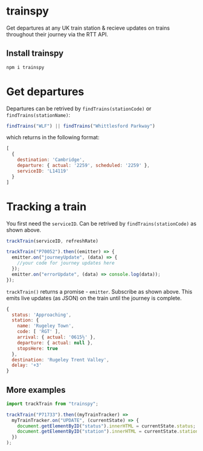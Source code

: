 # trainspy
Get departures at any UK train station & recieve updates on trains throughout their journey via the RTT API.

## Install trainspy
```js
npm i trainspy
```
# Get departures
Departures can be retrived by ```findTrains(stationCode)``` or ```findTrains(stationName)```:
```js
findTrains("WLF") || findTrains("Whittlesford Parkway")
```
which returns in the following format:
```js
[
  {
    destination: 'Cambridge',
    departure: { actual: '2259', scheduled: '2259' },
    serviceID: 'L14119'
  }
]
```

# Tracking a train
You first need the ```serviceID```.
Can be retrived by ```findTrains(stationCode)``` as shown above.
```js
trackTrain(serviceID, refreshRate)
```

```js
trackTrain("P70052").then((emitter) => {
  emitter.on("journeyUpdate", (data) => {
    //your code for journey updates here
  });
  emitter.on("errorUpdate", (data) => console.log(data));
});
```
```trackTrain()``` returns a promise - ```emitter```. Subscribe as shown above. 
This emits live updates (as JSON) on the train until the journey is complete.
```js
{
  status: 'Approaching',
  station: {
    name: 'Rugeley Town',
    code: [ 'RGT' ],
    arrival: { actual: '0615½' },
    departure: { actual: null },
    stopsHere: true
  },
  destination: 'Rugeley Trent Valley',
  delay: '+3'
}
```
## More examples
```js
import trackTrain from "trainspy";

trackTrain("P71733").then((myTrainTracker) =>
  myTrainTracker.on("UPDATE", (currentState) => {
    document.getElementByID("status").innerHTML = currentState.status;
    document.getElementByID("station").innerHTML = currentState.station;
  })
);
```
